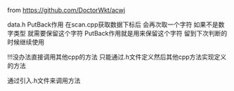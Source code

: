 from https://github.com/DoctorWkt/acwj



data.h PutBack作用 
   在scan.cpp获取数据下标后 会再次取一个字符
   如果不是数字类型 就需要保留这个字符 PutBack作用就是用来保留这个字符
   留到下次判断的时候继续使用


!!!没办法直接调用其他cpp的方法 只能通过.h文件定义然后其他cpp方法实现定义的方法

通过引入.h文件来调用方法